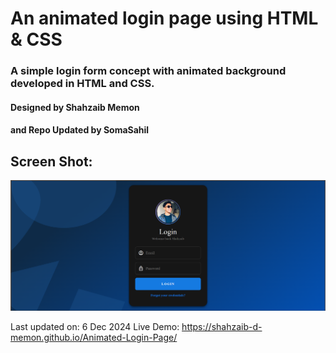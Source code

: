 # An animated login page using HTML & CSS
### A simple login form concept with animated background developed in HTML and CSS.

#### Designed by Shahzaib Memon 
#### and Repo Updated by SomaSahil

## Screen Shot: 
![Login Form Screenshot](https://raw.githubusercontent.com/SomaSahil/Animated-Login-Page/refs/heads/main/loginform.png)


Last updated on: 6 Dec 2024
Live Demo: https://shahzaib-d-memon.github.io/Animated-Login-Page/
